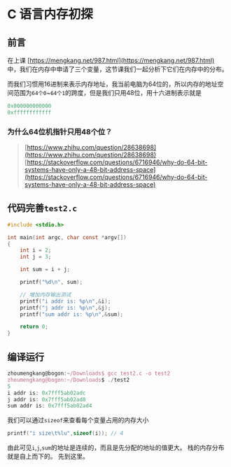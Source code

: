 # C 语言内存初探

## 前言

在上课 [https://mengkang.net/987.html](https://mengkang.net/987.html) 中，我们在内存中申请了三个变量，这节课我们一起分析下它们在内存中的分布。

而我们习惯用16进制来表示内存地址，我当前电脑为64位的，所以内存的地址空间范围为`64个0`~`64个1`的跨度，但是我们只用48位，用十六进制表示就是

```javascript
0x000000000000
0xffffffffffff
```

### 为什么64位机指针只用48个位？

> [https://www.zhihu.com/question/28638698](https://www.zhihu.com/question/28638698) [https://stackoverflow.com/questions/6716946/why-do-64-bit-systems-have-only-a-48-bit-address-space](https://stackoverflow.com/questions/6716946/why-do-64-bit-systems-have-only-a-48-bit-address-space)

## 代码完善`test2.c`

```c
#include <stdio.h>

int main(int argc, char const *argv[])
{
    int i = 2;
    int j = 3;

    int sum = i + j;

    printf("%d\n", sum);

    // 增加内存输出测试
    printf("i addr is: %p\n",&i);
    printf("j addr is: %p\n",&j);
    printf("sum addr is: %p\n",&sum);

    return 0;
}
```

## 编译运行

```javascript
zhoumengkang@bogon:~/Downloads$ gcc test2.c -o test2
zhoumengkang@bogon:~/Downloads$ ./test2
5
i addr is: 0x7fff5ab02adc
j addr is: 0x7fff5ab02ad8
sum addr is: 0x7fff5ab02ad4
```

我们可以通过`sizeof`来查看每个变量占用的内存大小

```c
printf("i size\t%lu",sizeof(i)); // 4
```

由此可见`i`,`j`,`sum`的地址是连续的，而且是先分配的地址的值更大。 栈的内存分布就是自上而下的。 先到这里。

